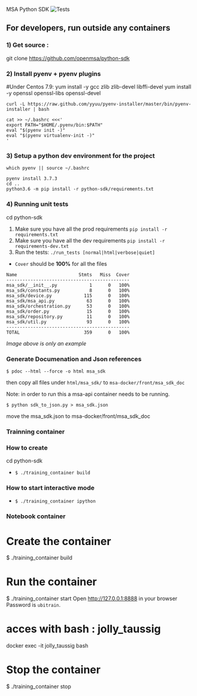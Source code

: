 MSA Python SDK
![Tests](https://github.com/openmsa/python-sdk/workflows/Python%20application/badge.svg)


## For developers, run outside any containers

### 1) Get source :
 git clone https://github.com/openmsa/python-sdk 

### 2) Install pyenv + pyenv plugins

 #Under Centos 7.9:
  yum install -y gcc zlib zlib-devel libffi-devel
  yum install -y openssl openssl-libs openssl-devel


	curl -L https://raw.github.com/yyuu/pyenv-installer/master/bin/pyenv-installer | bash

	cat >> ~/.bashrc <<<'
	export PATH="$HOME/.pyenv/bin:$PATH"
	eval "$(pyenv init -)"
	eval "$(pyenv virtualenv-init -)"
	'

### 3) Setup a python dev environment for the project


	which pyenv || source ~/.bashrc

	pyenv install 3.7.3
	cd ..   
	python3.6 -m pip install -r python-sdk/requirements.txt
	 


### 4) Running unit tests

  cd  python-sdk

1. Make sure you have all the prod requirements `pip install -r requirements.txt`
1. Make sure you have all the dev requirements `pip install -r requirements-dev.txt`
1. Run the tests: `./run_tests [normal|html|verbose|quiet]`
  - `Cover` should be **100%** for all the files

```
Name                       Stmts   Miss  Cover
----------------------------------------------
msa_sdk/__init__.py            1      0   100%
msa_sdk/constants.py           8      0   100%
msa_sdk/device.py            115      0   100%
msa_sdk/msa_api.py            63      0   100%
msa_sdk/orchestration.py      53      0   100%
msa_sdk/order.py              15      0   100%
msa_sdk/repository.py         11      0   100%
msa_sdk/util.py               93      0   100%
----------------------------------------------
TOTAL                        359      0   100%

```
*Image above is only an example*

### Generate Documenation and Json references
`$ pdoc --html --force -o html msa_sdk`

then copy all files under `html/msa_sdk/` to `msa-docker/front/msa_sdk_doc`

Note: in order to run this a msa-api container needs to be running.

`$ python sdk_to_json.py > msa_sdk.json`

move the msa_sdk.json to msa-docker/front/msa_sdk_doc



### Trainning container
### How to create
cd  python-sdk
- `$ ./training_container build`

### How to start interactive mode
- `$ ./training_container ipython`

### Notebook container
# Create the container
$ ./training_container build

# Run the container
$ ./training_container start
Open http://127.0.0.1:8888 in your browser
Password is `ubitrain`.

# acces with bash : jolly_taussig
docker exec  -it jolly_taussig bash

# Stop the container
$ ./training_container stop

 